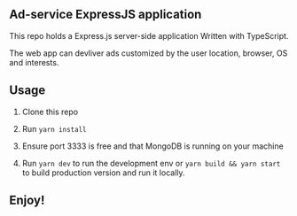 ## Ad-service ExpressJS application

This repo holds a Express.js server-side application Written with TypeScript.

The web app can devliver ads customized by the user location, browser, OS and interests.

## Usage

1. Clone this repo

2. Run `yarn install`

3. Ensure port 3333 is free and that MongoDB is running on your machine

4. Run `yarn dev` to run the development env or `yarn build && yarn start` to build production version and run it locally.

## Enjoy!
